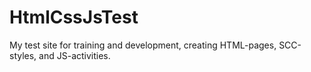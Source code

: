 # HtmlCssJsTest
My test site for training and development, creating HTML-pages, SCC-styles, and JS-activities.
